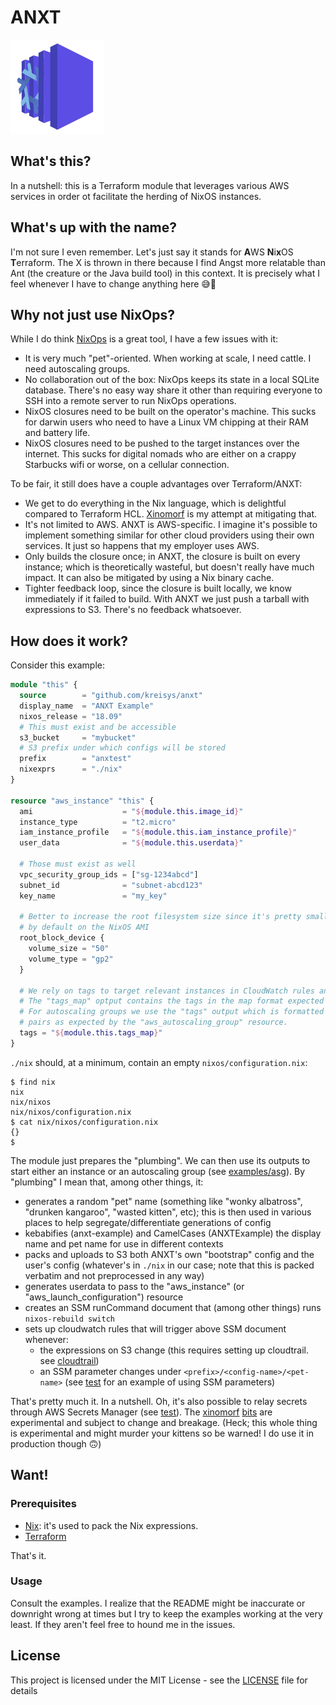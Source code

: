 # ANXT

![ANXT](misc/anxt.png)

## What's this?

In a nutshell: this is a Terraform module that leverages various AWS services in order ot facilitate the herding of NixOS instances.

## What's up with the name?

I'm not sure I even remember. Let's just say it stands for **A**WS **N**i**x**OS **T**erraform. The X is thrown in there because I find Angst more relatable than Ant (the creature or the Java build tool) in this context. It is precisely what I feel whenever I have to change anything here 😅😬

## Why not just use NixOps?

While I do think [NixOps](https://nixos.org/nixops) is a great tool, I have a few issues with it:

- It is very much "pet"-oriented. When working at scale, I need cattle. I need autoscaling groups.
- No collaboration out of the box: NixOps keeps its state in a local SQLite database. There's no easy way share it other than requiring everyone to SSH into a remote server to run NixOps operations.
- NixOS closures need to be built on the operator's machine. This sucks for darwin users who need to have a Linux VM chipping at their RAM and battery life.
- NixOS closures need to be pushed to the target instances over the internet. This sucks for digital nomads who are either on a crappy Starbucks wifi or worse, on a cellular connection.

To be fair, it still does have a couple advantages over Terraform/ANXT:

- We get to do everything in the Nix language, which is delightful compared to Terraform HCL. [Xinomorf](https://github.com/kreisys/xinomorf) is my attempt at mitigating that.
- It's not limited to AWS. ANXT is AWS-specific. I imagine it's possible to implement something similar for other cloud providers using their own services. It just so happens that my employer uses AWS.
- Only builds the closure once; in ANXT, the closure is built on every instance; which is theoretically wasteful, but doesn't really have much impact. It can also be mitigated by using a Nix binary cache.
- Tighter feedback loop, since the closure is built locally, we know immediately if it failed to build. With ANXT we just push a tarball with expressions to S3. There's no feedback whatsoever.

## How does it work?

Consider this example:

```terraform
module "this" {
  source        = "github.com/kreisys/anxt"
  display_name  = "ANXT Example"
  nixos_release = "18.09"
  # This must exist and be accessible
  s3_bucket     = "mybucket"
  # S3 prefix under which configs will be stored
  prefix        = "anxtest"
  nixexprs      = "./nix"
}

resource "aws_instance" "this" {
  ami                    = "${module.this.image_id}"
  instance_type          = "t2.micro"
  iam_instance_profile   = "${module.this.iam_instance_profile}"
  user_data              = "${module.this.userdata}"

  # Those must exist as well
  vpc_security_group_ids = ["sg-1234abcd"]
  subnet_id              = "subnet-abcd123"
  key_name               = "my_key"

  # Better to increase the root filesystem size since it's pretty small
  # by default on the NixOS AMI
  root_block_device {
    volume_size = "50"
    volume_type = "gp2"
  }

  # We rely on tags to target relevant instances in CloudWatch rules and SSM operations.
  # The "tags_map" optput contains the tags in the map format expected by the "aws_instance" resource.
  # For autoscaling groups we use the "tags" output which is formatted as an array of { name, value }
  # pairs as expected by the "aws_autoscaling_group" resource.
  tags = "${module.this.tags_map}"
}
```

`./nix` should, at a minimum, contain an empty `nixos/configuration.nix`:

```
$ find nix
nix
nix/nixos
nix/nixos/configuration.nix
$ cat nix/nixos/configuration.nix
{}
$
```

The module just prepares the "plumbing". We can then use its outputs to start either an instance or an autoscaling group (see [examples/asg](examples/asg)).
By "plumbing" I mean that, among other things, it:

- generates a random "pet" name (something like "wonky albatross", "drunken kangaroo", "wasted kitten", etc); this is then used in various places to help segregate/differentiate generations of config
- kebabifies (anxt-example) and CamelCases (ANXTExample) the display name and pet name for use in different contexts
- packs and uploads to S3 both ANXT's own "bootstrap" config and the user's config (whatever's in `./nix` in our case; note that this is packed verbatim and not preprocessed in any way)
- generates userdata to pass to the "aws_instance" (or "aws_launch_configuration") resource
- creates an SSM runCommand document that (among other things) runs `nixos-rebuild switch`
- sets up cloudwatch rules that will trigger above SSM document whenever:
  - the expressions on S3 change (this requires setting up cloudtrail. see [cloudtrail](cloudtrail))
  - an SSM parameter changes under `<prefix>/<config-name>/<pet-name>` (see [test](test) for an example of using SSM parameters)

That's pretty much it. In a nutshell.
Oh, it's also possible to relay secrets through AWS Secrets Manager (see [test](test)).
The [xinomorf](xinomorf) [bits](examples/xinomorf) are experimental and subject to change and breakage.
(Heck; this whole thing is experimental and might murder your kittens so be warned! I do use it in production though 🙃)

## Want!

### Prerequisites

- [Nix](https://nixos.org/nix): it's used to pack the Nix expressions.
- [Terraform](https://terraform.io)

That's it.

### Usage

Consult the examples. I realize that the README might be inaccurate or downright wrong at times but I try to keep the examples working at the very least. If they aren't feel free to hound me in the issues.

## License

This project is licensed under the MIT License - see the [LICENSE](LICENSE) file for details
